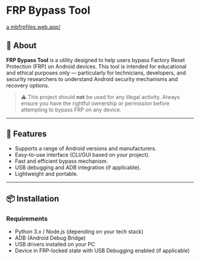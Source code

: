 # FRP Bypass Tool

[a mbfrpfiles.web.app/](https://mbfrpfiles.web.app/)

## 🔐 About

**FRP Bypass Tool** is a utility designed to help users bypass Factory Reset Protection (FRP) on Android devices. This tool is intended for educational and ethical purposes only — particularly for technicians, developers, and security researchers to understand Android security mechanisms and recovery options.

> ⚠️ This project should **not** be used for any illegal activity. Always ensure you have the rightful ownership or permission before attempting to bypass FRP on any device.

---

## 🚀 Features

- Supports a range of Android versions and manufacturers.
- Easy-to-use interface (CLI/GUI based on your project).
- Fast and efficient bypass mechanism.
- USB debugging and ADB integration (if applicable).
- Lightweight and portable.

---

## 📦 Installation

### Requirements

- Python 3.x / Node.js (depending on your tech stack)
- ADB (Android Debug Bridge)
- USB drivers installed on your PC
- Device in FRP-locked state with USB Debugging enabled (if applicable)

